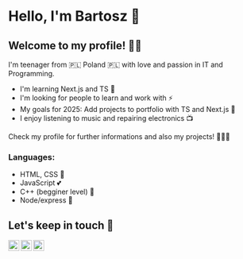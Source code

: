 # Hello, I'm Bartosz 👋

## Welcome to my profile! 🙋‍♂️

I'm teenager from 🇵🇱 Poland 🇵🇱 with love and passion in IT and Programming.

- I'm learning Next.js and TS 🔧
- I'm looking for people to learn and work with ⚡
- My goals for 2025: Add projects to portfolio with TS and Next.js 📢
- I enjoy listening to music and repairing electronics 📺

Check my profile for further informations and also my projects! 🧑🏻‍🎓

### Languages:

- HTML, CSS 📖
- JavaScript 💕
- C++ (begginer level) 🌊
- Node/express 👀 


## Let's keep in touch 🤝

[<img align="left" alt="Bartosz Buko | Facebook" width="22px" src="https://cdn.jsdelivr.net/npm/simple-icons@3.13.0/icons/facebook.svg" />][facebook]
[<img align="left" alt="Bartosz Buko | linkedIn" width="22px" src="https://cdn.jsdelivr.net/npm/simple-icons@3.13.0/icons/linkedin.svg" />][linkedin]
[<img align="left" style="margin-bottom: 250" alt="Bartosz Buko | Instagram" width="22px" src="https://cdn.jsdelivr.net/npm/simple-icons@v3/icons/instagram.svg" />][instagram]


[instagram]: https://www.instagram.com/bartus_buko/
[linkedin]: https://www.linkedin.com/in/bartosz-buko-381a41215/
[facebook]: https://www.facebook.com/bartosz.buko.73
